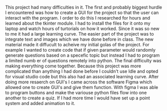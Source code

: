 
This project had many difficulties in it. The first and probably biggest hurdle I encountered was how to create a GUI for the project so that the user can interact with the program. I order to do this I researched for hours and learned about the tkinter module. I had to install the files for it onto my laptop and watch hours of turtorials on how it worked. Since it was so new to me it had a large learning curve. The easier part of the project was to integrate text and images which we have done before in class. The new material made it diffucult to acheive my initial golas of the project. For example I wanted to create code that if given parameter would randomly generate questions based on a specefic topic but instead I had to program a limited numb er of questions remotely into python. The final difficulty was making everything come together. Because this project was more complicated than anything I had done before I couldn't use Idle and opted for visual studio code but this also had an associated learning curve. After doing more resaerch on GUI's I came across the software Figma which allowed one to create GUI's and give them function. With figma I was able to program buttons and make the variouse python files flow into one another to create a quiz. If I had more time I would have set up a point system and added animation to it.
